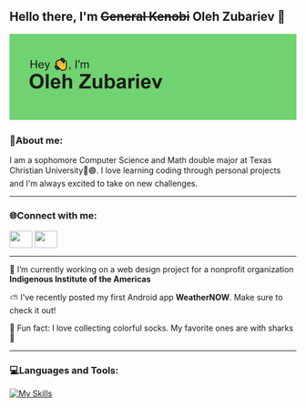 ## Hello there, I'm ~~General Kenobi~~ Oleh Zubariev 👋

[![MasterHead](header.png)](https://github.com/olehzu)

<h3 align="left">👀About me:</h3>
<p align="left">
I am a sophomore Computer Science and Math double major at Texas Christian University🐸🟣. I love learning coding through personal projects and I'm always excited to take on new challenges. 

---

<h3 align="left">🌐Connect with me:</h3>
<p align="left">
<a href="https://www.linkedin.com/in/oleh-zubariev" target="blank"><img align="center" src="https://cdnlogo.com/logos/l/66/linkedin-icon.svg" alt="" height="30" width="40" /></a>
<a href="https://www.instagram.com/oleh_zubariev" target="blank"><img align="center" src="https://static.cdnlogo.com/logos/i/93/instagram.svg" alt="" height="30" width="40" /></a>
</p>

---

🔭 I’m currently working on a web design project for a nonprofit organization **Indigenous Institute of the Americas**

⛅ I've recently posted my first Android app **WeatherNOW**. Make sure to check it out!

🧦 Fun fact: I love collecting colorful socks. My favorite ones are with sharks🦈

---

<h3 align="left">💻Languages and Tools:</h3>

[![My Skills](https://skillicons.dev/icons?i=java,python,androidstudio,arduino,vscode,pycharm&perline=4)](https://skillicons.dev)



<!--
**olehzu/olehzu** is a ✨ _special_ ✨ repository because its `README.md` (this file) appears on your GitHub profile.

Here are some ideas to get you started:

- 🔭 I’m currently working on 
- 🌱 I’m currently learning ...
- 👯 I’m looking to collaborate on ...
- 🤔 I’m looking for help with ...
- 💬 Ask me about ...
- 📫 How to reach me: ...
- 😄 Pronouns: ...
- ⚡ Fun fact: ...
-->
